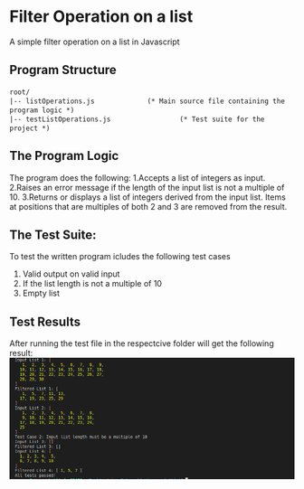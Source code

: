# Filter Operation on a list 
A simple filter operation on a list in Javascript

## Program Structure
```
root/
|-- listOperations.js             (* Main source file containing the program logic *)
|-- testListOperations.js                 (* Test suite for the project *)

```

## The Program Logic
The program does the following:
1.Accepts a list of integers as input.
2.Raises an error message if the length of the input list is not a multiple of 10.
3.Returns or displays a list of integers derived from the input list. Items at positions that are multiples of both 2 and 3 are removed from the result.

## The Test Suite:
To test the written program icludes the following test cases
   1. Valid output on valid input
   2. If the list length is not a multiple of 10
   3. Empty list

## Test Results
After running the test file in the respectcive folder will get the following result:
![Test Suite Results](https://github.com/IIITM-Jay/filterListJavaScript/blob/master/filterListJavascript.png)





